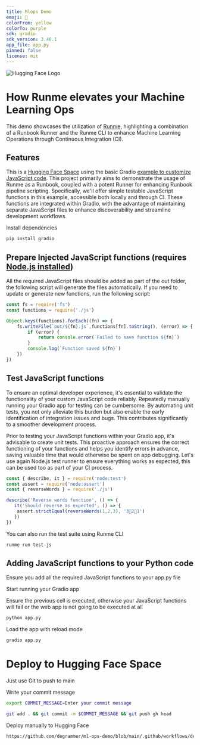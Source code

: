 ```yaml
---
title: Mlops Demo
emoji: 🏃
colorFrom: yellow
colorTo: purple
sdk: gradio
sdk_version: 3.40.1
app_file: app.py
pinned: false
license: mit
---
```


![Hugging Face Logo](https://huggingface.co/datasets/huggingface/brand-assets/resolve/main/hf-logo.svg)

# How Runme elevates your Machine Learning Ops

This demo showcases the utilization of [Runme](https://runme.dev/), highlighting a combination of a Runbook Runner and the Runme CLI to enhance Machine Learning Operations through Continuous Integration (CI).

## Features

This is a [Hugging Face Space](https://huggingface.co/spaces) using the basic Gradio [example to customize JavaScript code](https://www.gradio.app/guides/custom-CSS-and-JS).
This project primarily aims to demonstrate the usage of Runme as a Runbook, coupled with a potent Runner for enhancing Runbook pipeline scripting. Specifically, we'll offer simple testable JavaScript functions in this example, accessible both locally and through CI. These functions are integrated within Gradio, with the advantage of maintaining separate JavaScript files to enhance discoverability and streamline development workflows.

Install dependencies

```sh
pip install gradio
```

## Prepare Injected JavaScript functions (requires [Node.js installed](https://nodejs.org/en/download))

All the required JavaScript files should be added as part of the out folder, the following script will generate the files automatically.
If you need to update or generate new functions, run the following script:

```javascript { name=inject-js }
const fs = require('fs')
const functions = require('./js')

Object.keys(functions).forEach((fn) => {
    fs.writeFile(`out/${fn}.js`,functions[fn].toString(), (error) => {
        if (error) {
            return console.error(`Failed to save function ${fn}`)
        }
        console.log(`Function saved ${fn}`)
    })
})
```

## Test JavaScript functions

To ensure an optimal developer experience, it's essential to validate the functionality of your custom JavaScript code reliably. Repeatedly manually running your Gradio app for testing can be cumbersome. By automating unit tests, you not only alleviate this burden but also enable the early identification of integration issues and bugs. This contributes significantly to a smoother development process.

Prior to testing your JavaScript functions within your Gradio app, it's advisable to create unit tests. This proactive approach ensures the correct functioning of your functions and helps you identify errors in advance, saving valuable time that would otherwise be spent on app debugging. Let's use again Node.js test runner to ensure everything works as expected, this can be used too as part of your CI process.

```javascript { name=test-js }
const { describe, it } = require('node:test')
const assert = require('node:assert')
const { reverseWords } = require('./js')

describe('Reverse words function', () => {
   it('Should reverse as expected', () => {
    assert.strictEqual(reverseWords(1,2,3), '3🤗2🤗1')
   })
})
```

You can also run the test suite using Runme CLI

```sh
runme run test-js
```

## Adding JavaScript functions to your Python code

Ensure you add all the required JavaScript functions to your app.py file

Start running your Gradio app

Ensure the previous cell is executed, otherwise your JavaScript functions will fail or the web app is not going to be executed at all

```sh
python app.py
```

Load the app with reload mode

```sh
gradio app.py
```

# Deploy to Hugging Face Space

Just use Git to push to main

Write your commit message

```sh { interactive=true }
export COMMIT_MESSAGE=Enter your commit message
```

```sh
git add . && git commit -m $COMMIT_MESSAGE && git push gh head
```

Deploy manually to Hugging Face

```sh
https://github.com/degrammer/ml-ops-demo/blob/main/.github/workflows/deploy.yml
```
